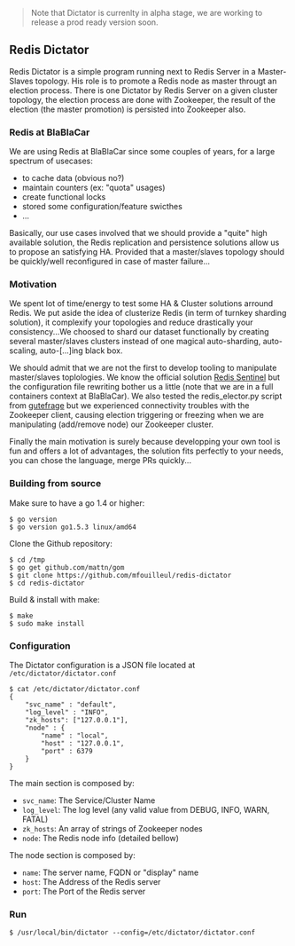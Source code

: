 > Note that Dictator is currenlty in alpha stage, we are working to release a prod ready version soon.

## Redis Dictator
Redis Dictator is a simple program running next to Redis Server in a Master-Slaves topology. His role is to promote a Redis node as master througt an election process.
There is one Dictator by Redis Server on a given cluster topology, the election process are done with Zookeeper, the result of the election (the master promotion) is persisted into Zookeeper also.

### Redis at BlaBlaCar
We are using Redis at BlaBlaCar since some couples of years, for a large spectrum of usecases:
 - to cache data (obvious no?)
 - maintain counters (ex: "quota" usages)
 - create functional locks
 - stored some configuration/feature swicthes
 - ...
 
Basically, our use cases involved that we should provide a "quite" high available solution, the Redis replication and persistence solutions allow us to propose an satisfying HA. Provided that a master/slaves topology should be quickly/well reconfigured in case of master failure...

### Motivation
We spent lot of time/energy to test some HA & Cluster solutions arround Redis. We put aside the idea of clusterize Redis (in term of turnkey sharding solution), it complexify your topologies and reduce drastically your consistency...We choosed to shard our dataset functionally by creating several master/slaves clusters instead of one magical auto-sharding, auto-scaling, auto-[...]ing black box.

We should admit that we are not the first to develop tooling to manipulate master/slaves toplologies. We know the official solution [Redis Sentinel](http://redis.io/topics/sentinel) but the configuration file rewriting bother us a little (note that we are in a full containers context at BlaBlaCar). We also tested the redis_elector.py script from [gutefrage](https://github.com/gutefrage/aurora-redis/blob/master/redis_elector.py) but we experienced connectivity troubles with the Zookeeper client, causing election triggering or freezing when we are manipulating (add/remove node) our Zookeeper cluster.

Finally the main motivation is surely because developping your own tool is fun and offers a lot of advantages, the solution fits perfectly to your needs, you can chose the language, merge PRs quickly...

### Building from source
Make sure to have a go 1.4 or higher:
    
    $ go version
    $ go version go1.5.3 linux/amd64

Clone the Github repository:

    $ cd /tmp
    $ go get github.com/mattn/gom
    $ git clone https://github.com/mfouilleul/redis-dictator
    $ cd redis-dictator

Build & install with make:

    $ make
    $ sudo make install
    
### Configuration
    
The Dictator configuration is a JSON file located at `/etc/dictator/dictator.conf`

    $ cat /etc/dictator/dictator.conf
    {
        "svc_name" : "default",
        "log_level" : "INFO",
        "zk_hosts": ["127.0.0.1"],
        "node" : {
            "name" : "local",
            "host" : "127.0.0.1",
            "port" : 6379
        } 
    }

The main section is composed by:
 
 - `svc_name`: The Service/Cluster Name
 - `log_level`: The log level (any valid value from DEBUG, INFO, WARN, FATAL)
 - `zk_hosts`: An array of strings of Zookeeper nodes
 - `node`: The Redis node info (detailed bellow)

The node section is composed by:

 - `name`: The server name, FQDN or "display" name
 - `host`: The Address of the Redis server
 - `port`: The Port of the Redis server

### Run

    $ /usr/local/bin/dictator --config=/etc/dictator/dictator.conf